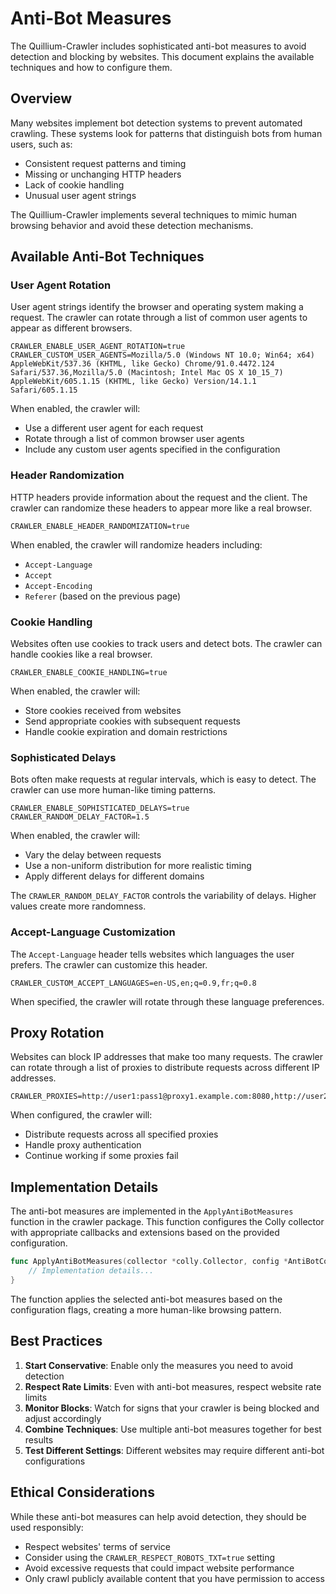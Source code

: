 # Anti-Bot Measures

The Quillium-Crawler includes sophisticated anti-bot measures to avoid detection and blocking by websites. This document explains the available techniques and how to configure them.

## Overview

Many websites implement bot detection systems to prevent automated crawling. These systems look for patterns that distinguish bots from human users, such as:

- Consistent request patterns and timing
- Missing or unchanging HTTP headers
- Lack of cookie handling
- Unusual user agent strings

The Quillium-Crawler implements several techniques to mimic human browsing behavior and avoid these detection mechanisms.

## Available Anti-Bot Techniques

### User Agent Rotation

User agent strings identify the browser and operating system making a request. The crawler can rotate through a list of common user agents to appear as different browsers.

```
CRAWLER_ENABLE_USER_AGENT_ROTATION=true
CRAWLER_CUSTOM_USER_AGENTS=Mozilla/5.0 (Windows NT 10.0; Win64; x64) AppleWebKit/537.36 (KHTML, like Gecko) Chrome/91.0.4472.124 Safari/537.36,Mozilla/5.0 (Macintosh; Intel Mac OS X 10_15_7) AppleWebKit/605.1.15 (KHTML, like Gecko) Version/14.1.1 Safari/605.1.15
```

When enabled, the crawler will:

- Use a different user agent for each request
- Rotate through a list of common browser user agents
- Include any custom user agents specified in the configuration

### Header Randomization

HTTP headers provide information about the request and the client. The crawler can randomize these headers to appear more like a real browser.

```
CRAWLER_ENABLE_HEADER_RANDOMIZATION=true
```

When enabled, the crawler will randomize headers including:

- `Accept-Language`
- `Accept`
- `Accept-Encoding`
- `Referer` (based on the previous page)

### Cookie Handling

Websites often use cookies to track users and detect bots. The crawler can handle cookies like a real browser.

```
CRAWLER_ENABLE_COOKIE_HANDLING=true
```

When enabled, the crawler will:

- Store cookies received from websites
- Send appropriate cookies with subsequent requests
- Handle cookie expiration and domain restrictions

### Sophisticated Delays

Bots often make requests at regular intervals, which is easy to detect. The crawler can use more human-like timing patterns.

```
CRAWLER_ENABLE_SOPHISTICATED_DELAYS=true
CRAWLER_RANDOM_DELAY_FACTOR=1.5
```

When enabled, the crawler will:

- Vary the delay between requests
- Use a non-uniform distribution for more realistic timing
- Apply different delays for different domains

The `CRAWLER_RANDOM_DELAY_FACTOR` controls the variability of delays. Higher values create more randomness.

### Accept-Language Customization

The `Accept-Language` header tells websites which languages the user prefers. The crawler can customize this header.

```
CRAWLER_CUSTOM_ACCEPT_LANGUAGES=en-US,en;q=0.9,fr;q=0.8
```

When specified, the crawler will rotate through these language preferences.

## Proxy Rotation

Websites can block IP addresses that make too many requests. The crawler can rotate through a list of proxies to distribute requests across different IP addresses.

```
CRAWLER_PROXIES=http://user1:pass1@proxy1.example.com:8080,http://user2:pass2@proxy2.example.com:8080
```

When configured, the crawler will:

- Distribute requests across all specified proxies
- Handle proxy authentication
- Continue working if some proxies fail

## Implementation Details

The anti-bot measures are implemented in the `ApplyAntiBotMeasures` function in the crawler package. This function configures the Colly collector with appropriate callbacks and extensions based on the provided configuration.

```go
func ApplyAntiBotMeasures(collector *colly.Collector, config *AntiBotConfig) error {
    // Implementation details...
}
```

The function applies the selected anti-bot measures based on the configuration flags, creating a more human-like browsing pattern.

## Best Practices

1. **Start Conservative**: Enable only the measures you need to avoid detection
2. **Respect Rate Limits**: Even with anti-bot measures, respect website rate limits
3. **Monitor Blocks**: Watch for signs that your crawler is being blocked and adjust accordingly
4. **Combine Techniques**: Use multiple anti-bot measures together for best results
5. **Test Different Settings**: Different websites may require different anti-bot configurations

## Ethical Considerations

While these anti-bot measures can help avoid detection, they should be used responsibly:

- Respect websites' terms of service
- Consider using the `CRAWLER_RESPECT_ROBOTS_TXT=true` setting
- Avoid excessive requests that could impact website performance
- Only crawl publicly available content that you have permission to access
